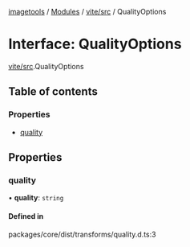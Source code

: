 [imagetools](../README.md) / [Modules](../modules.md) / [vite/src](../modules/vite_src.md) / QualityOptions

# Interface: QualityOptions

[vite/src](../modules/vite_src.md).QualityOptions

## Table of contents

### Properties

- [quality](vite_src.QualityOptions.md#quality)

## Properties

### quality

• **quality**: `string`

#### Defined in

packages/core/dist/transforms/quality.d.ts:3
